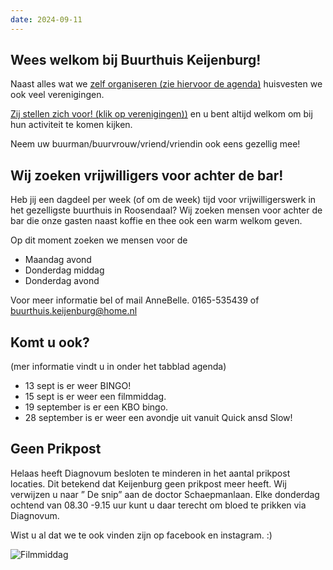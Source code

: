 ```yaml
---
date: 2024-09-11
---
```


## Wees welkom bij Buurthuis Keijenburg!

Naast alles wat we [zelf organiseren (zie hiervoor de agenda)](/activiteiten/agenda)
huisvesten we ook veel verenigingen.

[Zij stellen zich voor! (klik op verenigingen))](/verenigingen)
en u bent altijd welkom om bij hun activiteit te komen kijken.

Neem uw buurman/buurvrouw/vriend/vriendin ook eens gezellig mee!

## Wij zoeken vrijwilligers voor achter de bar!
Heb jij een dagdeel per week (of om de week) tijd voor vrijwilligerswerk in het gezelligste buurthuis in Roosendaal?
Wij zoeken mensen voor achter de bar die onze gasten naast koffie en thee ook een warm welkom geven.

Op dit moment zoeken we mensen voor de 
- Maandag avond
- Donderdag middag
- Donderdag avond

Voor meer informatie bel of mail AnneBelle. 0165-535439 of buurthuis.keijenburg@home.nl

## Komt u ook?

(mer informatie vindt u in onder het tabblad agenda)
- 13 sept is er weer BINGO!
- 15 sept is er weer een filmmiddag.
- 19 september is er een KBO bingo.
- 28 september is er weer een avondje uit vanuit Quick ansd Slow!


## Geen Prikpost
Helaas heeft Diagnovum besloten te minderen in het aantal prikpost locaties. Dit betekend dat Keijenburg geen prikpost meer heeft. Wij verwijzen u naar ” De snip” aan de doctor Schaepmanlaan. Elke donderdag ochtend van 08.30 -9.15 uur kunt u daar terecht om bloed te prikken via Diagnovum.

Wist u al dat we te ook vinden zijn op facebook en instagram. :)

![Filmmiddag](/images/temp/film-middag.jpg)
